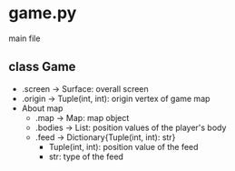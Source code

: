 # game.py
main file

## class Game
- .screen -> Surface: overall screen
- .origin -> Tuple(int, int): origin vertex of game map
- About map
  - .map -> Map: map object
  - .bodies -> List: position values of the player's body
  - .feed -> Dictionary{Tuple(int, int): str}
    - Tuple(int, int): position value of the feed
    - str: type of the feed